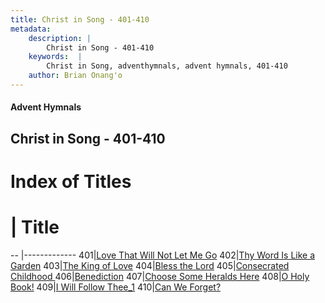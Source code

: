 ```yaml
---
title: Christ in Song - 401-410
metadata:
    description: |
        Christ in Song - 401-410
    keywords:  |
        Christ in Song, adventhymnals, advent hymnals, 401-410
    author: Brian Onang'o
---
```


#### Advent Hymnals
## Christ in Song - 401-410

# Index of Titles
# | Title                        
-- |-------------
401|[Love That Will Not Let Me Go](/christ-in-song/401-500/401-410/Love-That-Will-Not-Let-Me-Go)
402|[Thy Word Is Like a Garden](/christ-in-song/401-500/401-410/Thy-Word-Is-Like-a-Garden)
403|[The King of Love](/christ-in-song/401-500/401-410/The-King-of-Love)
404|[Bless the Lord](/christ-in-song/401-500/401-410/Bless-the-Lord)
405|[Consecrated Childhood ](/christ-in-song/401-500/401-410/Consecrated-Childhood-)
406|[Benediction](/christ-in-song/401-500/401-410/Benediction)
407|[Choose Some Heralds Here](/christ-in-song/401-500/401-410/Choose-Some-Heralds-Here)
408|[O Holy Book!](/christ-in-song/401-500/401-410/O-Holy-Book!)
409|[I Will Follow Thee_1](/christ-in-song/401-500/401-410/I-Will-Follow-Thee_1)
410|[Can We Forget?](/christ-in-song/401-500/401-410/Can-We-Forget)